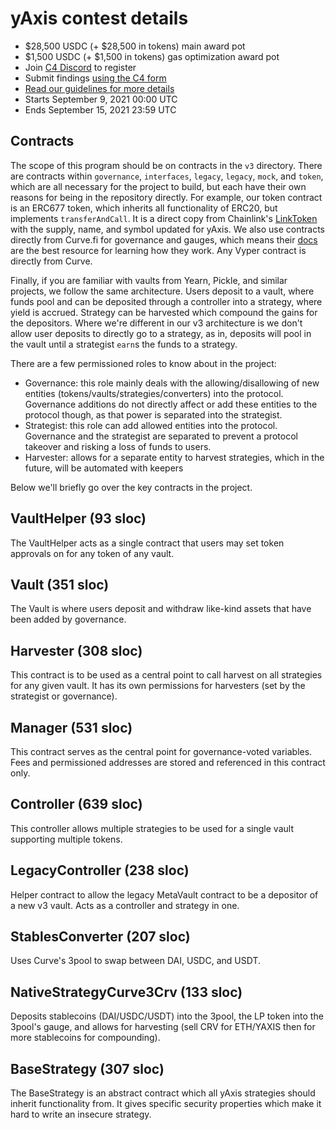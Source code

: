 # yAxis contest details
- $28,500 USDC (+ $28,500 in tokens) main award pot
- $1,500 USDC (+ $1,500 in tokens) gas optimization award pot
- Join [C4 Discord](https://discord.gg/EY5dvm3evD) to register
- Submit findings [using the C4 form](https://code423n4.com/2021-09-yAxis-contest/submit)
- [Read our guidelines for more details](https://docs.code4rena.com/roles/wardens)
- Starts September 9, 2021 00:00 UTC
- Ends September 15, 2021 23:59 UTC

## Contracts

The scope of this program should be on contracts in the `v3` directory. There are contracts within `governance`, `interfaces`, `legacy`, `legacy`, `mock`, and `token`, which are all necessary for the project to build, but each have their own reasons for being in the repository directly. For example, our token contract is an ERC677 token, which inherits all functionality of ERC20, but implements `transferAndCall`. It is a direct copy from Chainlink's [LinkToken](https://github.com/smartcontractkit/LinkToken) with the supply, name, and symbol updated for yAxis. We also use contracts directly from Curve.fi for governance and gauges, which means their [docs](https://resources.curve.fi/) are the best resource for learning how they work. Any Vyper contract is directly from Curve.

Finally, if you are familiar with vaults from Yearn, Pickle, and similar projects, we follow the same architecture. Users deposit to a vault, where funds pool and can be deposited through a controller into a strategy, where yield is accrued. Strategy can be harvested which compound the gains for the depositors. Where we're different in our v3 architecture is we don't allow user deposits to directly go to a strategy, as in, deposits will pool in the vault until a strategist `earn`s the funds to a strategy.

There are a few permissioned roles to know about in the project:
- Governance: this role mainly deals with the allowing/disallowing of new entities (tokens/vaults/strategies/converters) into the protocol. Governance additions do not directly affect or add these entities to the protocol though, as that power is separated into the strategist.
- Strategist: this role can add allowed entities into the protocol. Governance and the strategist are separated to prevent a protocol takeover and risking a loss of funds to users.
- Harvester: allows for a separate entity to harvest strategies, which in the future, will be automated with keepers

Below we'll briefly go over the key contracts in the project.

## VaultHelper (93 sloc)

The VaultHelper acts as a single contract that users may set token approvals on for any token of any vault.

## Vault (351 sloc)

The Vault is where users deposit and withdraw like-kind assets that have been added by governance.

## Harvester (308 sloc)

This contract is to be used as a central point to call harvest on all strategies for any given vault. It has its own permissions for harvesters (set by the strategist or governance).

## Manager (531 sloc)

This contract serves as the central point for governance-voted variables. Fees and permissioned addresses are stored and referenced in this contract only.

## Controller (639 sloc)

This controller allows multiple strategies to be used for a single vault supporting multiple tokens.

## LegacyController (238 sloc)

Helper contract to allow the legacy MetaVault contract to be a depositor of a new v3 vault. Acts as a controller and strategy in one.

## StablesConverter (207 sloc)

Uses Curve's 3pool to swap between DAI, USDC, and USDT.

## NativeStrategyCurve3Crv (133 sloc)

Deposits stablecoins (DAI/USDC/USDT) into the 3pool, the LP token into the 3pool's gauge, and allows for harvesting (sell CRV for ETH/YAXIS then for more stablecoins for compounding).

## BaseStrategy (307 sloc)

The BaseStrategy is an abstract contract which all yAxis strategies should inherit functionality from. It gives specific security properties which make it hard to write an insecure strategy.
